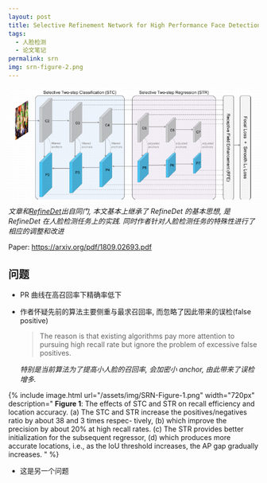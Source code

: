 ```yaml
---
layout: post
title: Selective Refinement Network for High Performance Face Detection
tags:
  - 人脸检测
  - 论文笔记
permalink: srn
img: srn-figure-2.png
---
```


![](/assets/img/srn-figure-2.png)
*文章和[RefineDet](/RefineDet.html)出自同门, 本文基本上继承了 RefineDet 的基本思想, 是 RefineDet 在人脸检测任务上的实践. 同时作者针对人脸检测任务的特殊性进行了相应的调整和改进*

Paper: https://arxiv.org/pdf/1809.02693.pdf

## 问题

- PR 曲线在高召回率下精确率低下
- 作者怀疑先前的算法主要侧重与最求召回率, 而忽略了因此带来的误检(false positive)  
  > The reason is that existing algorithms pay more attention to pursuing high recall rate but ignore the problem of excessive false positives.  
  
  *特别是当前算法为了提高小人脸的召回率, 会加密小 anchor, 由此带来了误检增多.*  

{% include image.html url="/assets/img/SRN-Figure-1.png" width="720px" 
description="
**Figure 1**: The effects of STC and STR on recall efficiency and location accuracy. (a) The STC and STR increase the positives/negatives ratio by about 38 and 3 times respec- tively, (b) which improve the precision by about 20% at high recall rates. (c) The STR provides better initialization for the subsequent regressor, (d) which produces more accurate locations, i.e., as the IoU threshold increases, the AP gap gradually increases.
"
%}


- 这是另一个问题